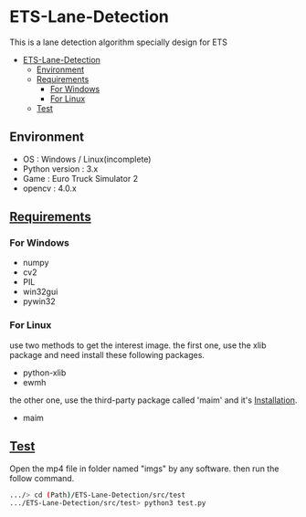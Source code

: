 # ETS-Lane-Detection

This is a lane detection algorithm specially design for ETS

- [ETS-Lane-Detection](#ets-lane-detection)
  - [Environment](#environment)
  - [Requirements](#requirements)
    - [For Windows](#for-windows)
    - [For Linux](#for-linux)
  - [Test](#test)

## Environment

- OS : Windows / Linux(incomplete)
- Python version : 3.x
- Game : Euro Truck Simulator 2
- opencv : 4.0.x

## [Requirements](requirements.txt)

### For Windows

- numpy
- cv2
- PIL
- win32gui
- pywin32

### For Linux

use two methods to get the interest image.
the first one, use the xlib package and need install these following packages.

- python-xlib
- ewmh

the other one, use the third-party package called 'maim' and it's [Installation](https://github.com/naelstrof/maim).

- maim

## [Test](src/test/test.py)

Open the mp4 file in folder named "imgs" by any software.
then run the follow command.

```bash
.../> cd (Path)/ETS-Lane-Detection/src/test
.../ETS-Lane-Detection/src/test> python3 test.py
```
